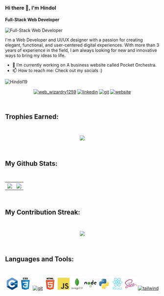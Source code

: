 ### Hi there 👋, I'm Hindol

#### Full-Stack Web Developer

![Full-Stack Web Developer](https://media.licdn.com/dms/image/D4D16AQGYIGgBQcMmrw/profile-displaybackgroundimage-shrink_350_1400/0/1688367266712?e=1724284800&v=beta&t=j-lkDSbPgvr3Sw2aYdUshBAksHrkZOaputbiK9elsWQ)

I'm a Web Developer and UI/UX designer with a passion for creating elegant, functional, and user-centered digital experiences. With more than 3 years of experience in the field, I am always looking for new and innovative ways to bring my ideas to life.

- 🔭 I’m currently working on A business website called Pocket Orchestra.
- 📫 How to reach me: Check out my socials :)

<p align="left"> <img src="https://komarev.com/ghpvc/?username=Hindol19&label=Profile%20views&color=0e75b6&style=flat" alt="Hindol19" /> </p>
<p align="center">
<a href="https://instagram.com/web_wizardry1259" target="blank"><img align="center" src="https://raw.githubusercontent.com/rahuldkjain/github-profile-readme-generator/master/src/images/icons/Social/instagram.svg" alt="web_wizardry1259" height="30" width="40" /></a>
<a href="https://www.linkedin.com/in/hindol-banerjee-93701124b/" target="blank"><img align="center" src="https://raw.githubusercontent.com/rahuldkjain/github-profile-readme-generator/master/src/images/icons/Social/linked-in-alt.svg" alt="linkedin" height="30" width="40" /></a>
<a href="https://github.com/Hindol19" target="blank"><img align="center" src="https://raw.githubusercontent.com/rahuldkjain/github-profile-readme-generator/master/src/images/icons/Social/github.svg" alt="git" height="30" width="40" /></a>
<a href="https://hindol-banerjee-official.vercel.app/" target="blank"><img align="center" src="https://www.svgrepo.com/show/258023/earth-grid-earth-globe.svg" alt="website" height="30" width="40" /></a>

</p>

<!-- [<img src='https://cdn.iconscout.com/icon/free/png-512/free-github-159-721954.png?f=webp&w=256' alt='github' height='40'>](https://github.com/Hindol19) [<img src='https://raw.githubusercontent.com/rahuldkjain/github-profile-readme-generator/master/src/images/icons/Social/linked-in-alt.svg' alt='linkedin' height='40'>](https://www.linkedin.com/in/hindol-banerjee-93701124b/) [<img src='https://cdn.iconscout.com/icon/free/png-512/free-web-earth-online-market-planet-search-secure-1-9563.png?f=webp&w=256' alt='website' height='40'>](https://hindol-banerjee-official.vercel.app/) -->

<br/>
<h2>Trophies Earned:</h2>
<br/>

<p align=center> 
  <a href="https://github.com/ryo-ma/github-profile-trophy">
    <img width=900 src="https://github-profile-trophy.vercel.app/?username=Hindol19&column=8&no-frame=true&theme=nord"/>
  </a>
</p>

<br/>
<h2>My Github Stats:</h2> 
<br/>

<table>
    <tr>
        <td rowspan=2>
            <img width=500 src="https://github-readme-stats.vercel.app/api/top-langs/?username=Hindol19&theme=prussian" align="center"/></td>
    </tr>
    <tr>
        <td><img width=500 src="https://github-readme-stats.vercel.app/api?username=Hindol19&count_private=true&theme=prussian&show_icons=true" align="center"/></td>
    </tr>
</table>

<br/>
<h2>My Contribution Streak:</h2> 
<br/>

<p align="center">
  <a href="#">
    <img src="https://github-readme-streak-stats.herokuapp.com?user=Hindol19&theme=prussian"/>
  </a>
</p>

<br/>
<h2 align="left">Languages and Tools:</h3>
<br/>
<p align="center"> 
<a href="https://www.w3schools.com/cpp/" target="_blank" rel="noreferrer"><img src="https://raw.githubusercontent.com/devicons/devicon/master/icons/cplusplus/cplusplus-original.svg" alt="cplusplus" width="40" height="40"/></a> 
<a href="https://www.w3schools.com/css/" target="_blank" rel="noreferrer"><img src="https://raw.githubusercontent.com/devicons/devicon/master/icons/css3/css3-original-wordmark.svg" alt="css3" width="40" height="40"/></a> 
<a href="https://git-scm.com/" target="_blank" rel="noreferrer"><img src="https://www.vectorlogo.zone/logos/git-scm/git-scm-icon.svg" alt="git" width="40" height="40"/></a> 
<a href="https://www.w3.org/html/" target="_blank" rel="noreferrer"><img src="https://raw.githubusercontent.com/devicons/devicon/master/icons/html5/html5-original-wordmark.svg" alt="html5" width="40" height="40"/></a> 
<a href="https://developer.mozilla.org/en-US/docs/Web/JavaScript" target="_blank" rel="noreferrer"><img src="https://raw.githubusercontent.com/devicons/devicon/master/icons/javascript/javascript-original.svg" alt="javascript" width="40" height="40"/></a> 
<a href="https://www.mongodb.com/" target="_blank" rel="noreferrer"><img src="https://raw.githubusercontent.com/devicons/devicon/master/icons/mongodb/mongodb-original-wordmark.svg" alt="mongodb" width="40" height="40"/></a> 
<a href="https://nodejs.org" target="_blank" rel="noreferrer"><img src="https://raw.githubusercontent.com/devicons/devicon/master/icons/nodejs/nodejs-original-wordmark.svg" alt="nodejs" width="40" height="40"/></a> 
<a href="https://www.python.org" target="_blank" rel="noreferrer"><img src="https://raw.githubusercontent.com/devicons/devicon/master/icons/python/python-original.svg" alt="python" width="40" height="40"/></a> 
<a href="https://reactjs.org/" target="_blank" rel="noreferrer"><img src="https://raw.githubusercontent.com/devicons/devicon/master/icons/react/react-original-wordmark.svg" alt="react" width="40" height="40"/></a> 
<a href="https://sass-lang.com" target="_blank" rel="noreferrer"><img src="https://raw.githubusercontent.com/devicons/devicon/master/icons/sass/sass-original.svg" alt="sass" width="40" height="40"/></a> 
<a href="https://tailwindcss.com/" target="_blank" rel="noreferrer"><img src="https://www.vectorlogo.zone/logos/tailwindcss/tailwindcss-icon.svg" alt="tailwind" width="40" height="40"/></a> 
</p>
